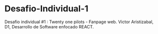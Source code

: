 # Desafio-Individual-1
Desafio individual #1 : Twenty one pilots - Fanpage web.
  Victor Aristizabal, D1, Desarrollo de Software enfocado REACT.
